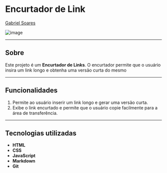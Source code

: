 # Encurtador de Link

[Gabriel Soares](https://www.linkedin.com/in/gabriel-soares-3098782b0/)

![image](https://github.com/user-attachments/assets/3f8019fd-a261-4ecf-96bd-c0d481d95177)

---

## Sobre
Este projeto é um **Encurtador de Links**. O encurtador permite que o usuário insira um link longo e obtenha uma versão curta do mesmo

---

## Funcionalidades
1. Permite ao usuário inserir um link longo e gerar uma versão curta.
2. Exibe o link encurtado e permite que o usuário copie facilmente para a área de transferência.

---

## Tecnologias utilizadas
- **HTML**
- **CSS**
- **JavaScript**
- **Markdown**
- **Git**

